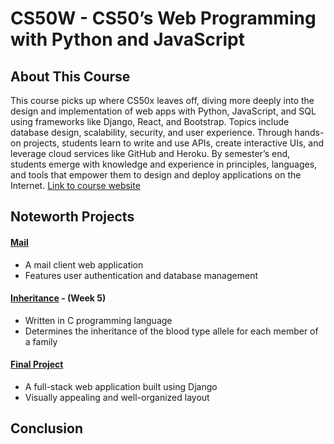 # CS50W - CS50’s Web Programming with Python and JavaScript

## About This Course

This course picks up where CS50x leaves off, diving more deeply into the design and implementation of web apps with Python, JavaScript, and SQL using frameworks like Django, React, and Bootstrap. Topics include database design, scalability, security, and user experience. Through hands-on projects, students learn to write and use APIs, create interactive UIs, and leverage cloud services like GitHub and Heroku. By semester’s end, students emerge with knowledge and experience in principles, languages, and tools that empower them to design and deploy applications on the Internet. [Link to course website](https://pll.harvard.edu/course/cs50s-web-programming-python-and-javascript)

## Noteworth Projects

#### [Mail](/Mail)
  - A mail client web application
  - Features user authentication and database management

#### [Inheritance](/Week5/inheritance) - (Week 5)
  - Written in C programming language
  - Determines the inheritance of the blood type allele for each member of a family

#### [Final Project](/Final-project)
  - A full-stack web application built using Django
  - Visually appealing and well-organized layout

## Conclusion

